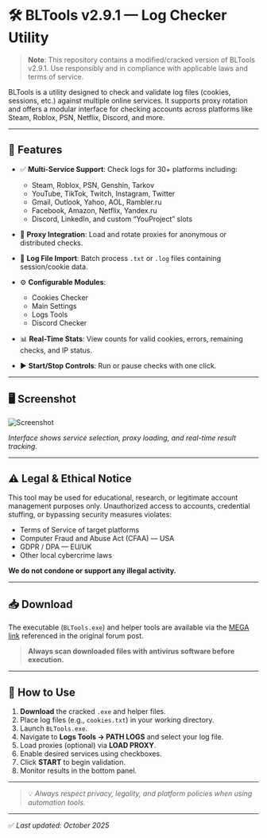# 🛠️ BLTools v2.9.1 — Log Checker Utility

> **Note**: This repository contains a modified/cracked version of BLTools v2.9.1. Use responsibly and in compliance with applicable laws and terms of service.

BLTools is a utility designed to check and validate log files (cookies, sessions, etc.) against multiple online services. It supports proxy rotation and offers a modular interface for checking accounts across platforms like Steam, Roblox, PSN, Netflix, Discord, and more.

---

## 📌 Features

- ✅ **Multi-Service Support**: Check logs for 30+ platforms including:
  - Steam, Roblox, PSN, Genshin, Tarkov
  - YouTube, TikTok, Twitch, Instagram, Twitter
  - Gmail, Outlook, Yahoo, AOL, Rambler.ru
  - Facebook, Amazon, Netflix, Yandex.ru
  - Discord, LinkedIn, and custom “YouProject” slots
- 🧭 **Proxy Integration**: Load and rotate proxies for anonymous or distributed checks.
- 📁 **Log File Import**: Batch process `.txt` or `.log` files containing session/cookie data.
- ⚙️ **Configurable Modules**:
  - Cookies Checker
  - Main Settings
  - Logs Tools
  - Discord Checker

- 📊 **Real-Time Stats**: View counts for valid cookies, errors, remaining checks, and IP status.
- ▶️ **Start/Stop Controls**: Run or pause checks with one click.

---

## 🖥️ Screenshot

![Screenshot](https://nztcdn.com/files/9e18b0bc-70cf-487c-a8a1-0b5362086d62.webp)

*Interface shows service selection, proxy loading, and real-time result tracking.*

---

## ⚠️ Legal & Ethical Notice

This tool may be used for educational, research, or legitimate account management purposes only. Unauthorized access to accounts, credential stuffing, or bypassing security measures violates:

- Terms of Service of target platforms  
- Computer Fraud and Abuse Act (CFAA) — USA  
- GDPR / DPA — EU/UK  
- Other local cybercrime laws  

**We do not condone or support any illegal activity.**

---

## 📥 Download

The executable (`BLTools.exe`) and helper tools are available via the [MEGA link](https://mega.nz/) referenced in the original forum post.  
> **Always scan downloaded files with antivirus software before execution.**

---

## 🔧 How to Use

1. **Download** the cracked `.exe` and helper files.
2. Place log files (e.g., `cookies.txt`) in your working directory.
3. Launch `BLTools.exe`.
4. Navigate to **Logs Tools → PATH LOGS** and select your log file.
5. Load proxies (optional) via **LOAD PROXY**.
6. Enable desired services using checkboxes.
7. Click **START** to begin validation.
8. Monitor results in the bottom panel.

---

> 💡 *Always respect privacy, legality, and platform policies when using automation tools.*

---

✅ *Last updated: October 2025*
